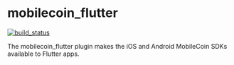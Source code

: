 # mobilecoin_flutter

[![build_status][]][builds]

The mobilecoin_flutter plugin makes the iOS and Android MobileCoin SDKs available to Flutter apps.

[build_status]: https://github.com/mobilecoinofficial/mobilecoin_flutter_plugin/actions/workflows/main.yaml/badge.svg
[builds]: https://github.com/mobilecoinofficial/mobilecoin_flutter_plugin/actions/workflows/main.yaml
